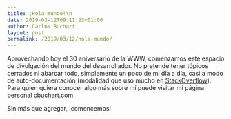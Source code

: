 ```yaml
---
title: ¡Hola mundo!\n
date: 2019-03-12T09:11:23+01:00
author: Carlos Buchart
layout: post
permalink: /2019/03/12/hola-mundo/
---
```

Aprovechando hoy el 30 aniversario de la WWW, comenzamos este espacio de divulgación del mundo del desarrollador. No pretende tener tópicos cerrados ni abarcar todo, simplemente un poco de mi día a día, casi a modo de auto-documentación (modalidad que uso mucho en [StackOverflow](https://stackoverflow.com/users/1485885/cbuchart)). Para quien quiera conocer algo más sobre mí puede visitar mi página personal [cbuchart.com](https://cbuchart.com).

Sin más que agregar, ¡comencemos!